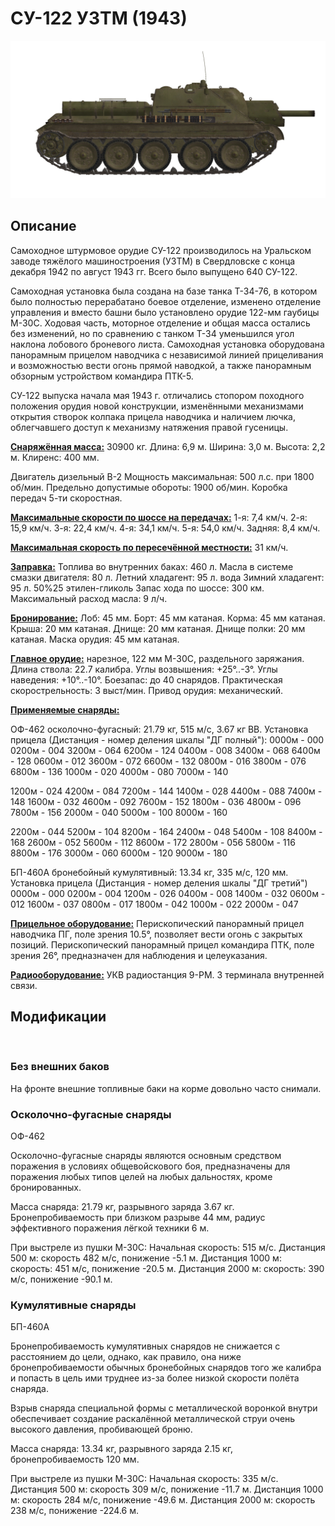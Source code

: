 # СУ-122 УЗТМ (1943)

![_su122](../images/_su122.png)

## Описание

Самоходное штурмовое орудие СУ-122 производилось на Уральском заводе тяжёлого машиностроения (УЗТМ) в Свердловске с конца декабря 1942 по август 1943 гг. Всего было выпущено 640 СУ-122. 

Самоходная установка была создана на базе танка Т-34-76, в котором было полностью перерабатано боевое отделение, изменено отделение управления и вместо башни было установлено орудие 122-мм гаубицы М-30С. Ходовая часть, моторное отделение и общая масса остались без изменений, но по сравнению с танком Т-34 уменьшился угол наклона лобового броневого листа. Самоходная установка оборудована панорамным прицелом наводчика с независимой линией прицеливания и возможностью вести огонь прямой наводкой, а также панорамным обзорным устройством командира ПТК-5.

СУ-122 выпуска начала мая 1943 г. отличались стопором походного положения орудия новой конструкции, изменёнными механизмами открытия створок колпака прицела наводчика и наличием лючка, облегчавшего доступ к механизму натяжения правой гусеницы.

<b><u>Снаряжённая масса:</u></b> 30900 кг.
Длина: 6,9 м.
Ширина: 3,0 м.
Высота: 2,2 м.
Клиренс: 400 мм.

Двигатель дизельный В-2
Мощность максимальная: 500 л.с. при 1800 об/мин.
Предельно допустимые обороты: 1900 об/мин.
Коробка передач 5-ти скоростная.

<b><u>Максимальные скорости по шоссе на передачах:</u></b>
1-я: 7,4 км/ч.
2-я: 15,9 км/ч.
3-я: 22,4 км/ч.
4-я: 34,1 км/ч.
5-я: 54,0 км/ч.
Задняя: 8,4 км/ч.

<b><u>Максимальная скорость по пересечённой местности:</u></b> 31 км/ч.

<b><u>Заправка:</u></b>
Топлива во внутренних баках: 460 л.
Масла в системе смазки двигателя: 80 л.
Летний хладагент: 95 л. вода
Зимний хладагент: 95 л. 50%25 этилен-гликоль
Запас хода по шоссе: 300 км.
Максимальный расход масла: 9 л/ч.

<b><u>Бронирование:</u></b>
Лоб: 45 мм.
Борт: 45 мм катаная.
Корма: 45 мм катаная.
Крыша: 20 мм катаная.
Днище: 20 мм катаная.
Днище полки: 20 мм катаная.
Маска орудия: 45 мм катаная.

<b><u>Главное орудие:</u></b> нарезное, 122 мм М-30С, раздельного заряжания.
Длина ствола: 22.7 калибра.
Углы возвышения: +25°..-3°.
Углы наведения: +10°..-10°.
Боезапас: до 40 снарядов.
Практическая скорострельность: 3 выст/мин.
Привод орудия: механический.

<b><u>Применяемые снаряды:</u></b> 

ОФ-462 осколочно-фугасный: 21.79 кг, 515 м/с, 3.67 кг ВВ.
Установка прицела
(Дистанция - номер деления шкалы "ДГ полный"):
0000м - 000
0200м - 004    3200м - 064    6200м - 124
0400м - 008    3400м - 068    6400м - 128
0600м - 012    3600м - 072    6600м - 132
0800м - 016    3800м - 076    6800м - 136
1000м - 020    4000м - 080    7000м - 140

1200м - 024    4200м - 084    7200м - 144
1400м - 028    4400м - 088    7400м - 148
1600м - 032    4600м - 092    7600м - 152
1800м - 036    4800м - 096    7800м - 156
2000м - 040    5000м - 100    8000м - 160

2200м - 044    5200м - 104    8200м - 164
2400м - 048    5400м - 108    8400м - 168
2600м - 052    5600м - 112    8600м - 172
2800м - 056    5800м - 116    8800м - 176
3000м - 060    6000м - 120    9000м - 180

БП-460А бронебойный кумулятивный: 13.34 кг, 335 м/с, 120 мм.
Установка прицела
(Дистанция - номер деления шкалы "ДГ третий")
0000м - 000
0200м - 004    1200м - 026
0400м - 008    1400м - 032
0600м - 012    1600м - 037
0800м - 017    1800м - 042
1000м - 022    2000м - 047

<b><u>Прицельное оборудование:</u></b>
Перископический панорамный прицел наводчика ПГ, поле зрения 10.5°, позволяет вести огонь с закрытых позиций.
Перископический панорамный прицел командира ПТК, поле зрения 26°, предназначен для наблюдения и целеуказания.

<b><u>Радиооборудование:</u></b>
УКВ радиостанция 9-РМ.
3 терминала внутренней связи.

## Модификации
﻿

### Без внешних баков

На фронте внешние топливные баки на корме довольно часто снимали.﻿

### Осколочно-фугасные снаряды

ОФ-462

Осколочно-фугасные снаряды являются основным средством поражения в условиях общевойскового боя, предназначены для поражения любых типов целей на любых дальностях, кроме бронированных.

Масса снаряда: 21.79 кг, разрывного заряда 3.67 кг.
Бронепробиваемость при близком разрыве 44 мм, радиус эффективного поражения лёгкой техники 6 м.

При выстреле из пушки М-30С:
Начальная скорость: 515 м/с.
Дистанция 500 м: скорость 482 м/с, понижение -5.1 м.
Дистанция 1000 м: скорость: 451 м/с, понижение -20.5 м.
Дистанция 2000 м: скорость: 390 м/с, понижение -90.1 м.﻿

### Кумулятивные снаряды

БП-460А

Бронепробиваемость кумулятивных снарядов не снижается с расстоянием до цели, однако, как правило, она ниже бронепробиваемости обычных бронебойных снарядов того же калибра и попасть в цель ими труднее из-за более низкой скорости полёта снаряда.

Взрыв снаряда специальной формы с металлической воронкой внутри обеспечивает создание раскалённой металлической струи очень высокого давления, пробивающей броню.

Масса снаряда: 13.34 кг, разрывного заряда 2.15 кг, бронепробиваемость 120 мм.

При выстреле из пушки М-30С:
Начальная скорость: 335 м/с.
Дистанция 500 м: скорость 309 м/с, понижение -11.7 м.
Дистанция 1000 м: скорость 284 м/с, понижение -49.6 м.
Дистанция 2000 м: скорость 238 м/с, понижение -224.6 м.